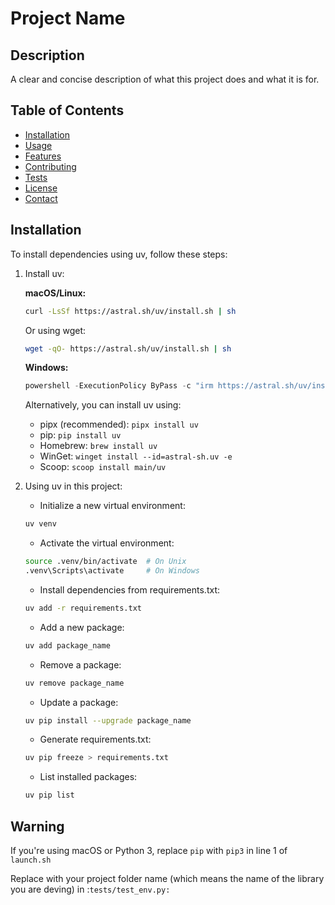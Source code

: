 # Project Name

## Description
A clear and concise description of what this project does and what it is for.

## Table of Contents
- [Installation](#installation)
- [Usage](#usage)
- [Features](#features)
- [Contributing](#contributing)
- [Tests](#tests)
- [License](#license)
- [Contact](#contact)
## Installation

To install dependencies using uv, follow these steps:

1. Install uv:
   
   **macOS/Linux:**
   ```bash
   curl -LsSf https://astral.sh/uv/install.sh | sh
   ```
   Or using wget:
   ```bash
   wget -qO- https://astral.sh/uv/install.sh | sh
   ```

   **Windows:**
   ```powershell
   powershell -ExecutionPolicy ByPass -c "irm https://astral.sh/uv/install.ps1 | iex"
   ```

   Alternatively, you can install uv using:
   - pipx (recommended): `pipx install uv`
   - pip: `pip install uv`
   - Homebrew: `brew install uv`
   - WinGet: `winget install --id=astral-sh.uv -e`
   - Scoop: `scoop install main/uv`

2. Using uv in this project:

   - Initialize a new virtual environment:
   ```bash
   uv venv
   ```

   - Activate the virtual environment:
   ```bash
   source .venv/bin/activate  # On Unix
   .venv\Scripts\activate     # On Windows
   ```

   - Install dependencies from requirements.txt:
   ```bash
   uv add -r requirements.txt
   ```


   - Add a new package:
   ```bash
   uv add package_name
   ```

   - Remove a package:
   ```bash
   uv remove package_name
   ```

   - Update a package:
   ```bash
   uv pip install --upgrade package_name
   ```

   - Generate requirements.txt:
   ```bash
   uv pip freeze > requirements.txt
   ```

   - List installed packages:
   ```bash
   uv pip list
   ```

## Warning

If you're using macOS or Python 3, replace `pip` with `pip3` in line 1 of ```launch.sh```

Replace with your project folder name (which means the name of the library you are deving) in :```tests/test_env.py: ```


